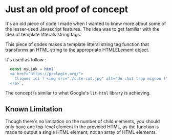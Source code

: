 # Just an old proof of concept

It's an old piece of code I made when I wanted to know more about some of the lesser-used Javascript features.
The idea was to get familiar with the idea of template litterals string tags.

This piece of codes makes a template litteral string tag function that transforms an HTML string to the appropriate HTMLELement object.

It's used as follow :
```js
  const myLink = html`
  <a href="https://prologin.org/">
    Cliquez ici ! <img src="./cute-cat.jpg" alt="Un chat trop mignon !"> 
  </a>`;
```

The concept is similar to what Google's `lit-html` library is achieving.

## Known Limitation
Though there's no limitation on the number of child elements, you should only have one top-level element in the provided HTML, as the function is made to output a single HTML element, not an array of HTML elements.
